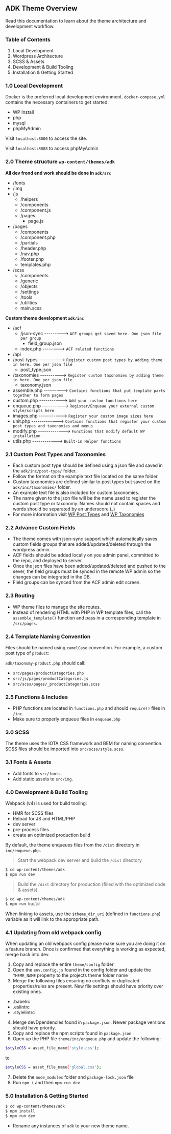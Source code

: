 ## ADK Theme Overview

Read this documentation to learn about the theme architecture and development workflow.

### Table of Contents

1. Local Development
2. Wordpress Architecture
3. SCSS & Assets
4. Development & Build Tooling
5. Installation & Getting Started

### 1.0 Local Development

Docker is the preferred local development environment.  `docker-compose.yml` contains the necessary containers to get started.

- WP Install
- php
- mysql
- phpMyAdmin

Visit `localhost:8000` to access the site.

Visit `localhost:8888` to access phpMyAdmin

### 2.0 Theme structure `wp-content/themes/adk`

__All dev frond end work should be done in `adk/src`__

* /fonts
* /img
* /js
	* /helpers
	* /components
    * /component.js
	* /pages
		* page.js
* /pages
	* /components
    * /component.php
	* /partials
    * /header.php
    * /nav.php
    * /footer.php
	* templates.php
* /scss
	* /components
	* /generic
	* /objects
	* /settings
	* /tools
	* /utilities
	* main.scss

__Custom theme development `adk/inc`__

* /acf
	* /json-sync ---------> `ACF groups get saved here. One json file per group`
		* field_group.json
    * index.php --------> `ACF related functions`
* /api
* /post-types ----------> `Register custom post types by adding theme in here. One per json file`
	* post_type.json
* /taxonomies ----------> `Register custom taxonomies by adding theme in here. One per json file`
	* taxonomy.json
* assemble.php ---------> `Contains functions that put template parts together to form pages`
* custom.php -----------> `Add your custom functions here`
* enqueue.php ----------> `Register/Enqueue your external custom style/scripts here`
* images.php -----------> `Register your custom image sizes here`
* unit.php -------------> `Contains functions that register your custom post types and taxonomies and menus`
* modify.php -------------> `Functions that modify default WP installation`
* utils.php ------------> `Built-in Helper functions`

### 2.1 Custom Post Types and Taxonomies
* Each custom post type should be defined using a json file and saved in the `adk/inc/post-type/` folder.
* Follow the format on the example text file located on the same folder.
* Custom taxonomies are defined similar to post types but saved on the `adk/inc/taxonomies/` folder.
* An example text file is also included for custom taxonomies.
* The name given to the json file will be the name used to register the custom post type or taxonomy. Names should not contain spaces and
words should be separated by an underscore (_)
* For more information visit [WP Post Types](https://codex.wordpress.org/Post_Types) and [WP Taxonomies](https://codex.wordpress.org/Taxonomies)

### 2.2 Advance Custom Fields
* The theme comes with json-sync support which automatically saves custom fields groups that are added/updated/deleted through the wordpress admin.
* ACF fields should be added locally on you admin panel, committed to the repo, and deployed to server.
* Once the json files have been added/updated/deleted and pushed to the sever, the field groups must be synced in the remote WP admin so the changes can be integrated in the DB.
* Field groups can be synced from the ACF admin edit screen.

### 2.3 Routing

- WP theme files to manage the site routes.
- Instead of rendering HTML with PHP in WP template files, call the `assemble_template()` function and pass in a corresponding template in `/src/pages`.

### 2.4 Template Naming Convention

Files should be named using `camelCase` convention.  For example, a custom post type of `product`:

`adk/taxonomy-product.php` should call:

- `src/pages/productCategories.php`
- `src/js/pages/productCategories.js`
- `src/scss/pages/_productCategories.scss`

### 2.5 Functions & Includes

- PHP functions are located in `functions.php` and should `require()` files in `/inc`.
- Make sure to properly enqueue files in `enqueue.php`

### 3.0 SCSS

The theme uses the IOTA CSS framework and BEM for naming convention. SCSS files should be imported into `src/scss/style.scss`.

### 3.1 Fonts & Assets

- Add fonts to `src/fonts`.
- Add static assets to `src/img`.

### 4.0 Development & Build Tooling

Webpack (v4) is used for build tooling:
- HMR for SCSS files
- Reload for JS and HTML/PHP
- dev server
- pre-process files
- create an optimized production build

By default, the theme enqueues files from the `/dist` directory in `inc/enqueue.php`.

> Start the webpack dev server and build the `/dist` directory

```bash
$ cd wp-content/themes/adk
$ npm run dev
```

> Build the `/dist` directory for production (filled with the optimized code & assets).

```bash
$ cd wp-content/themes/adk
$ npm run build
```

When linking to assets, use the `$theme_dir_uri` (defined in `functions.php`) variable as it will link to the appropriate path.

### 4.1 Updating from old webpack config
When updating an old webpack config please make sure you are doing it on a feature branch.
Once is confirmed that everything is working as expected, merge back into dev.

1. Copy and replace the entire `theme/config` folder 
2. Open the `env.config.js` found in the config folder and update the `THEME_NAME` property to the projects theme folder name
3. Merge the following files ensuring no conflicts or duplicated properties/rules are present. New file settings should have priority over existing ones.
  * .babelrc
  * .eslintrc
  * .stylelintrc
4. Merge devDpendencies found in `package.json`. Newer package versions should have priority.
5. Copy and replace the npm scripts found in `package.json`
6. Open up the PHP file `theme/inc/enqueue.php` and update the following:
```bash
$styleCSS = asset_file_name('style.css');
```
to
```bash
$styleCSS = asset_file_name('global.css');
```
7. Delete the `node_modules` folder and `package-lock.json` file
8. Run `npm i` and then `npm run dev`

### 5.0 Installation & Getting Started

```bash
$ cd wp-content/themes/adk
$ npm install
$ npm run dev
```

- Rename any instances of `adk` to your new theme name.
